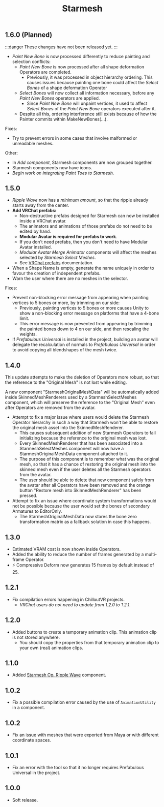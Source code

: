 ﻿---
title: Starmesh
---

## 1.6.0 (Planned)

:::danger
These changes have not been released yet.
:::

- *Paint New Bone* is now processed differently to reduce painting and selection conflicts:
  - *Paint New Bone* is now processed after all shape deformation Operators are completed.
    - Previously, it was processed in object hierarchy ordering. This causes issues because painting one bone could affect the *Select Bones* of a shape deformation Operator
  - *Select Bones* will now collect all information necessary, before any *Paint New Bones* operators are applied.
    - Since *Paint New Bone* will unpaint vertices, it used to affect *Select Bones* of the *Paint New Bone* operators executed after it.
  - Despite all this, ordering interference still exists because of how the Painter commits within MakeNewBones(...).

Fixes:

- Try to prevent errors in some cases that involve malformed or unreadable meshes.

Other:

- In *Add component*, Starmesh components are now grouped together.
- Starmesh components now have icons.
- *Begin work on integrating Paint Toes to Starmesh.*

## 1.5.0

- *Ripple Wave* now has a *minimum amount*, so that the ripple already starts away from the center. 
- **Add VRChat prefabs:**
  - Non-destructive prefabs designed for Starmesh can now be installed inside a VRChat avatar.
  - The animators and animations of those prefabs do not need to be edited by hand.
  - **Modular Avatar is required for prefabs to work**.
  - If you don't need prefabs, then you don't need to have Modular Avatar installed.
  - *Modular Avatar Merge Animator* components will affect the meshes selected by *Starmesh Select Meshes*.
  - See [VRChat prefabs](/docs/products/starmesh/prefabs/vrc) documentation.
- When a Shape Name is empty, generate the name uniquely in order to favour the creation of independent prefabs.
- Warn the user where there are no meshes in the selector.

Fixes:

- Prevent non-blocking error message from appearing when painting vertices to 5 bones or more, by trimming on our side:
  - Previously, painting vertices to 5 bones or more causes Unity to show a non-blocking error message on platforms that have a 4-bone limit.
  - This error message is now prevented from appearing by trimming the painted bones down to 4 on our side, and then rescaling the weights.
- If *Prefabulous Universal* is installed in the project, building an avatar will delegate the recalculation of normals to *Prefabulous Universal* in order to avoid copying all blendshapes of the mesh twice.

## 1.4.0

This update attempts to make the deletion of Operators more robust, so that the reference to the "Original Mesh" is not lost while editing.

A new component "StarmeshOriginalMeshData" will be automatically added inside SkinnedMeshRenderers used by a StarmeshSelectMeshes component, which will preserve the reference to the "Original Mesh" even after Operators are removed from the avatar.

- Attempt to fix a major issue where users would delete the Starmesh Operator hierarchy in such a way that Starmesh won't be able to restore the original mesh asset into the SkinnedMeshRenderer.
  - This causes subsequent addition of new Starmesh Operators to fail initializing because the reference to the original mesh was lost.
  - Every SkinnedMeshRenderer that has been associated into a StarmeshSelectMeshes component will now have a StarmeshOriginalMeshData component attached to it.
  - The purpose of this component is to remember what was the original mesh, so that it has a chance of restoring the original mesh into the skinned mesh even if the user deletes all the Starmesh operators from the avatar.
  - The user should be able to delete that new component safely from the avatar after all Operators have been removed and the orange button "Restore mesh into SkinnedMeshRenderer" has been pressed.
- Attempt to fix an issue where coordinate system transformations would not be possible because the user would set the bones of secondary Armatures to EditorOnly.
  - The StarmeshOriginalMeshData now stores the bone zero transformation matrix as a fallback solution in case this happens.

## 1.3.0

- Estimated VRAM cost is now shown inside Operators.
- Added the ability to reduce the number of frames generated by a multi-frame Operator.
- ⚡ Compressive Deform now generates 15 frames by default instead of 25.

## 1.2.1

- Fix compilation errors happening in ChilloutVR projects.
  - *VRChat users do not need to update from 1.2.0 to 1.2.1*.

## 1.2.0

- Added buttons to create a temporary animation clip. This animation clip is not stored anywhere.
  - You should copy the properties from that temporary animation clip to your own (real) animation clips.

## 1.1.0

- Added [Starmesh Op. Ripple Wave](/docs/products/starmesh/operators/ripple-wave) component.

## 1.0.2

- Fix a possible compilation error caused by the use of `AnimationUtility` in a component.

## 1.0.2

- Fix an issue with meshes that were exported from Maya or with different coordinate spaces.

## 1.0.1

- Fix an error with the tool so that it no longer requires Prefabulous Universal in the project.

## 1.0.0

- Soft release.
